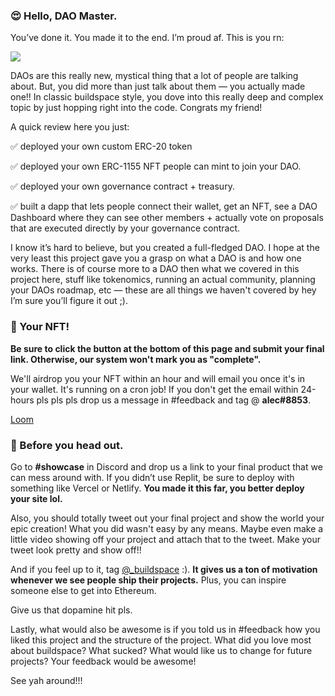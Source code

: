 ### **😍 Hello, DAO Master.**

You’ve done it. You made it to the end. I’m proud af. This is you rn:

![](https://media0.giphy.com/media/3oKIPf3C7HqqYBVcCk/giphy.gif?cid=ecf05e4799o6581fbwkeycd5jexb17jhhhvkk0pnca3ddcwu&rid=giphy.gif&ct=g)

DAOs are this really new, mystical thing that a lot of people are talking about. But, you did more than just talk about them — you actually made one!! In classic buildspace style, you dove into this really deep and complex topic by just hopping right into the code. Congrats my friend!

A quick review here you just:

✅ deployed your own custom ERC-20 token

✅ deployed your own ERC-1155 NFT people can mint to join your DAO.

✅ deployed your own governance contract + treasury.

✅ built a dapp that lets people connect their wallet, get an NFT, see a DAO Dashboard where they can see other members + actually vote on proposals that are executed directly by your governance contract.

I know it’s hard to believe, but you created a full-fledged DAO. I hope at the very least this project gave you a grasp on what a DAO is and how one works. There is of course more to a DAO then what we covered in this project here, stuff like tokenomics, running an actual community, planning your DAOs roadmap, etc — these are all things we haven't covered by hey I’m sure you’ll figure it out ;).

### **🤟 Your NFT!**

**Be sure to click the button at the bottom of this page and submit your final link. Otherwise, our system won't mark you as "complete".**

We'll airdrop you your NFT within an hour and will email you once it's in your wallet. It's running on a cron job! If you don't get the email within 24-hours pls pls pls drop us a message in #feedback and tag @ **alec#8853**.

[Loom](https://www.loom.com/share/99c4d4bddd624661b84e551c1257027e)

### **🌈 Before you head out.**

Go to **#showcase** in Discord and drop us a link to your final product that we can mess around with. If you didn’t use Replit, be sure to deploy with something like Vercel or Netlify. **You made it this far, you better deploy your site lol.**

Also, you should totally tweet out your final project and show the world your epic creation! What you did wasn't easy by any means. Maybe even make a little video showing off your project and attach that to the tweet. Make your tweet look pretty and show off!!

And if you feel up to it, tag [@_buildspace](https://twitter.com/_buildspace) :). **It gives us a ton of motivation whenever we see people ship their projects.** Plus, you can inspire someone else to get into Ethereum.

Give us that dopamine hit pls.

Lastly, what would also be awesome is if you told us in #feedback how you liked this project and the structure of the project. What did you love most about buildspace? What sucked? What would like us to change for future projects? Your feedback would be awesome!

See yah around!!!
